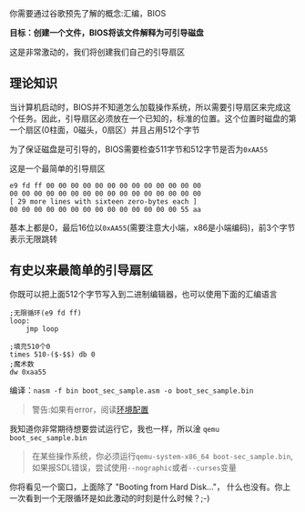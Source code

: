 你需要通过谷歌预先了解的概念:汇编，BIOS

**目标：创建一个文件，BIOS将该文件解释为可引导磁盘**

这是非常激动的，我们将创建我们自己的引导扇区

## 理论知识
当计算机启动时，BIOS并不知道怎么加载操作系统，所以需要引导扇区来完成这个任务。因此，引导扇区必须放在一个已知的，标准的位置。这个位置时磁盘的第一个扇区(0柱面，0磁头，0扇区）并且占用512个字节

为了保证磁盘是可引导的，BIOS需要检查511字节和512字节是否为`0xAA55`

这是一个最简单的引导扇区
```
e9 fd ff 00 00 00 00 00 00 00 00 00 00 00 00 00
00 00 00 00 00 00 00 00 00 00 00 00 00 00 00 00
[ 29 more lines with sixteen zero-bytes each ]
00 00 00 00 00 00 00 00 00 00 00 00 00 00 55 aa
```
基本上都是0，最后16位以`0xAA55`(需要注意大小端，x86是小端编码)，前3个字节表示无限跳转

## 有史以来最简单的引导扇区
你既可以把上面512个字节写入到二进制编辑器，也可以使用下面的汇编语言
```armasm
;无限循环(e9 fd ff)
loop:
    jmp loop

;填充510个0
times 510-($-$$) db 0
;魔术数
dw 0xaa55
```

编译：`nasm -f bin boot_sec_sample.asm -o boot_sec_sample.bin`
>警告:如果有error，阅读[环境配置](../00-environment/README.md)

我知道你非常期待想要尝试运行它，我也一样，所以淦
`qemu boot_sec_sample.bin`

>在某些操作系统，你必须运行`qemu-system-x86_64 boot-sec_sample.bin`,如果报SDL错误，尝试使用`--nographic`或者`--curses`变量

你将看见一个窗口，上面除了 "Booting from Hard Disk..."， 什么也没有。你上一次看到一个无限循环是如此激动的时刻是什么时候？;-)


